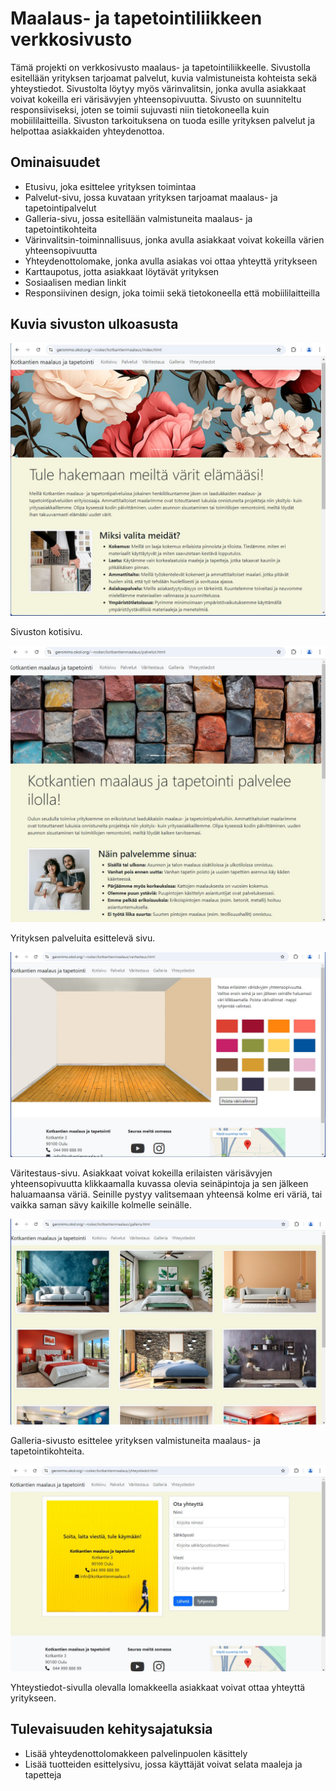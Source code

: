 # Maalaus- ja tapetointiliikkeen verkkosivusto
Tämä projekti on verkkosivusto maalaus- ja tapetointiliikkeelle. Sivustolla esitellään yrityksen tarjoamat palvelut, kuvia valmistuneista kohteista sekä yhteystiedot. Sivustolta löytyy myös värinvalitsin, jonka avulla asiakkaat voivat kokeilla eri värisävyjen yhteensopivuutta. Sivusto on suunniteltu responsiiviseksi, joten se toimii sujuvasti niin tietokoneella kuin mobiililaitteilla. Sivuston tarkoituksena on tuoda esille yrityksen palvelut ja helpottaa asiakkaiden yhteydenottoa.

## Ominaisuudet
- Etusivu, joka esittelee yrityksen toimintaa
- Palvelut-sivu, jossa kuvataan yrityksen tarjoamat maalaus- ja tapetointipalvelut
- Galleria-sivu, jossa esitellään valmistuneita maalaus- ja tapetointikohteita
- Värinvalitsin-toiminnallisuus, jonka avulla asiakkaat voivat kokeilla värien yhteensopivuutta
- Yhteydenottolomake, jonka avulla asiakas voi ottaa yhteyttä yritykseen
- Karttaupotus, jotta asiakkaat löytävät yrityksen
- Sosiaalisen median linkit
- Responsiivinen design, joka toimii sekä tietokoneella että mobiililaitteilla

## Kuvia sivuston ulkoasusta

![Kotisivu](Screenshots/1_kotisivu.jpg)

Sivuston kotisivu.

![Palvelut-sivu](Screenshots/2_palvelut_sivu.jpg)

Yrityksen palveluita esittelevä sivu.

![Väritestaus-sivu](Screenshots/3_varitestaus_sivu.jpg)

Väritestaus-sivu. Asiakkaat voivat kokeilla erilaisten värisävyjen yhteensopivuutta klikkaamalla kuvassa olevia seinäpintoja ja sen jälkeen haluamaansa väriä. Seinille pystyy valitsemaan yhteensä kolme eri väriä, tai vaikka saman sävy kaikille kolmelle seinälle.

![Galleria-sivu](Screenshots/4_galleria_sivu.jpg)

Galleria-sivusto esittelee yrityksen valmistuneita maalaus- ja tapetointikohteita.

![Yhteystiedot-sivu](Screenshots/5_yhteystiedot_sivu.jpg)

Yhteystiedot-sivulla olevalla lomakkeella asiakkaat voivat ottaa yhteyttä yritykseen.

## Tulevaisuuden kehitysajatuksia
- Lisää yhteydenottolomakkeen palvelinpuolen käsittely
- Lisää tuotteiden esittelysivu, jossa käyttäjät voivat selata maaleja ja tapetteja
 
